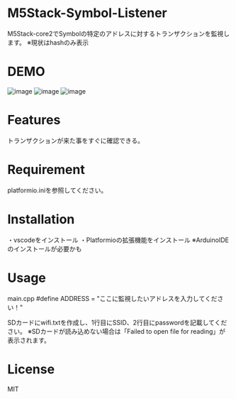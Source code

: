 # M5Stack-Symbol-Listener

M5Stack-core2でSymbolの特定のアドレスに対するトランザクションを監視します。
※現状はhashのみ表示

# DEMO
![image](https://user-images.githubusercontent.com/6645392/236090041-12feb88e-b1f6-4faf-b746-a84cb1b04a9f.png)
![image](https://user-images.githubusercontent.com/6645392/236090116-88895395-7671-41c5-95e1-e4251fe98515.png)
![image](https://user-images.githubusercontent.com/6645392/236090169-ebbbc802-e9c0-4f16-8636-51a39ebbb5c8.png)

# Features
トランザクションが来た事をすぐに確認できる。

# Requirement
platformio.iniを参照してください。

# Installation
・vscodeをインストール
・Platformioの拡張機能をインストール
※ArduinoIDEのインストールが必要かも

# Usage
main.cpp
#define ADDRESS = "ここに監視したいアドレスを入力してください！"

SDカードにwifi.txtを作成し、1行目にSSID、2行目にpasswordを記載してください。
※SDカードが読み込めない場合は「Failed to open file for reading」が表示されます。

# License
MIT

